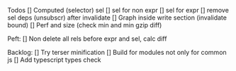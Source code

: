 Todos
[] Computed (selector) sel
  [] sel for non expr
  [] sel for expr
  [] remove sel deps (unsubscr) after invalidate
[] Graph inside write section (invalidate bound)
[] Perf and size (check min and min gzip diff)

Peft:
[] Non delete all rels before expr and sel, calc diff

Backlog:
[] Try terser minification
[] Build for modules not only for common js
[] Add typescript types check
